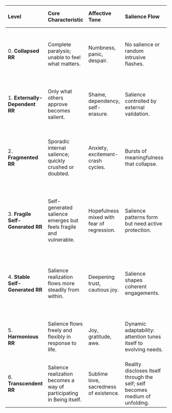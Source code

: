 | **Level** | **Core Characteristic** | **Affective Tone** | **Salience Flow** | **Self-World Relation** | **Mode of Knowing** | **Path to Growth** |
|:---------|:-------------------------|:------------------|:------------------|:-----------------------|:-------------------|:------------------|
| 0. **Collapsed RR** | Complete paralysis; unable to feel what matters. | Numbness, panic, despair. | No salience or random intrusive flashes. | World is alien or oppressive. | Hyper-abstract theorizing or total confusion. | Gentle sensory grounding; basic acts of perception (e.g., touch, color noticing). |
| 1. **Externally-Dependent RR** | Only what others approve becomes salient. | Shame, dependency, self-erasure. | Salience controlled by external validation. | World is judge; self is passive reactor. | Mimetic learning; over-adaptation. | Controlled environments encouraging free self-expression without evaluation. |
| 2. **Fragmented RR** | Sporadic internal salience; quickly crushed or doubted. | Anxiety, excitement-crash cycles. | Bursts of meaningfulness that collapse. | World is unstable; self seeks anchors. | Episodic insight; self-undermining. | Practices that stabilize attention and self-permission (journaling, free writing, exploratory walks). |
| 3. **Fragile Self-Generated RR** | Self-generated salience emerges but feels fragile and vulnerable. | Hopefulness mixed with fear of regression. | Salience patterns form but need active protection. | World is partially livable; trust still conditional. | First intuitive thinking; tender experimentation. | Deliberate projects rooted in personal love, with low-stakes risk-taking (creative projects, study circles). |
| 4. **Stable Self-Generated RR** | Salience realization flows more steadily from within. | Deepening trust, cautious joy. | Salience shapes coherent engagements. | World becomes co-creator rather than enemy. | Integrative thinking; style begins to show. | Structured exploration and challenges; cultivation of personal style (art, philosophy, craft). |
| 5. **Harmonious RR** | Salience flows freely and flexibly in response to life. | Joy, gratitude, awe. | Dynamic adaptability: attention tunes itself to evolving needs. | World and self are co-articulated in play. | Deep insight, intuition, and logos in harmony. | Living artistic-ethical projects; sharing insight generatively with others. |
| 6. **Transcendent RR** | Salience realization becomes a way of participating in Being itself. | Sublime love, sacredness of existence. | Reality discloses itself through the self; self becomes medium of unfolding. | World is home; self is cosmic participant. | Non-dual knowing; fusion of intellect, eros, and action. | Philosophical-artistic life rooted in service to reality and beauty itself. |

